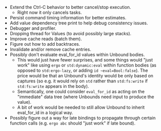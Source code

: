 * Extend the Ctrl-C behavior to better cancel/stop execution.
  * Right now it only cancels tasks.
* Persist command timing information for better estimates.
* Add value dependency tree print to help debug consistency issues.
* Debugger and profiler.
* Dropping thread for Values (to avoid possibly large stacks).
* Improve cache reads (batch them).
* Figure out how to add backtraces.
* Invalidate and/or remove cache entries.
* Possibly don't evaluate eval_for_id values within Unbound bodies.
  * This would just have fewer surprises, and some things would "just work" like
    using `ergo` or `std:dynamic:eval` within function bodies (as opposed to
    `std:ergo-lazy`, or adding `id ~eval=Bool:false`). The price would be that an Unbound's
    identity would be only based on captures (so e.g. it would rely on `std`
    rather than `std:fs:write` if `std:fs:write` appears in the body).
  * Semantically, one could consider `eval_for_id` as acting on the "immediate"
    data tree (where Unbounds need input to produce the value).
  * A bit of work would be needed to still allow Unbound to inherit eval_for_id
    in a logical way.
* Possibly figure out a way for late bindings to propagate through certain
  function calls (e.g. `ergo abc` should "just work" if late bound).
